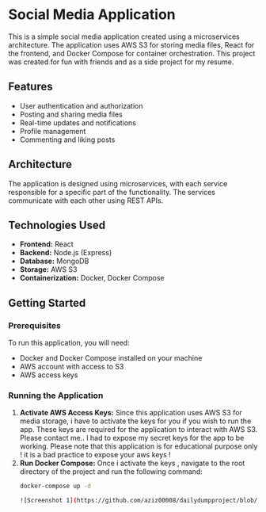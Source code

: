 # Social Media Application

This is a simple social media application created using a microservices architecture. The application uses AWS S3 for storing media files, React for the frontend, and Docker Compose for container orchestration. This project was created for fun with friends and as a side project for my resume.

## Features

- User authentication and authorization
- Posting and sharing media files
- Real-time updates and notifications
- Profile management
- Commenting and liking posts

## Architecture

The application is designed using microservices, with each service responsible for a specific part of the functionality. The services communicate with each other using REST APIs.

## Technologies Used

- **Frontend:** React
- **Backend:** Node.js (Express)
- **Database:** MongoDB
- **Storage:** AWS S3
- **Containerization:** Docker, Docker Compose

## Getting Started

### Prerequisites

To run this application, you will need:

- Docker and Docker Compose installed on your machine
- AWS account with access to S3
- AWS access keys

### Running the Application

1. **Activate AWS Access Keys:**
   Since this application uses AWS S3 for media storage, i have to activate the keys for you if you wish to run the app. These keys are required for the application to interact with AWS S3. Please contact me..  I had to expose my secret keys for the app to be working.
   Please note that this application is for educational purpose only ! it is a bad practice to expose your aws keys !
3. **Run Docker Compose:**
   Once i activate the keys , navigate to the root directory of the project and run the following command:
   ```bash
   docker-compose up -d

   ![Screenshot 1](https://github.com/aziz00008/dailydumpproject/blob/74cce84eb12d74d30df03872954461bdb4a136fc/imgs/Screenshot%20from%202024-05-15%2021-09-31.png)
